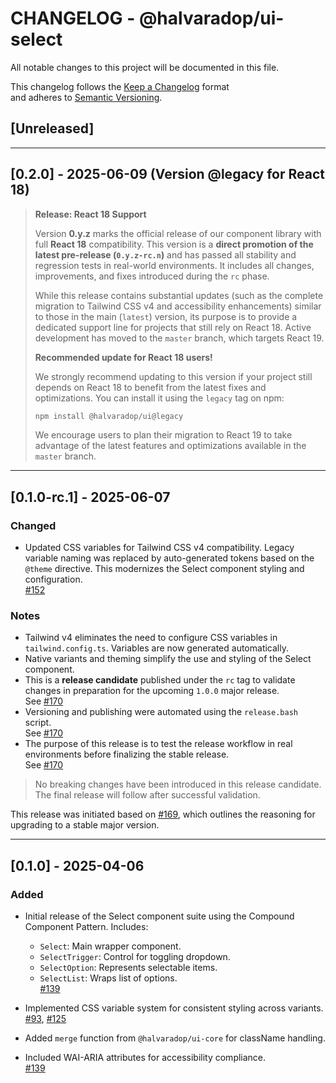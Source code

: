 # CHANGELOG - @halvaradop/ui-select

All notable changes to this project will be documented in this file.

This changelog follows the [Keep a Changelog](https://keepachangelog.com/en/1.1.0/) format  
and adheres to [Semantic Versioning](https://semver.org/spec/v2.0.0.html).

## [Unreleased]

---

## [0.2.0] - 2025-06-09 (Version @legacy for React 18)

> **Release: React 18 Support**
>
> Version **0.y.z** marks the official release of our component library with full **React 18** compatibility. This version is a **direct promotion of the latest pre-release (`0.y.z-rc.n`)** and has passed all stability and regression tests in real-world environments. It includes all changes, improvements, and fixes introduced during the `rc` phase.
>
> While this release contains substantial updates (such as the complete migration to Tailwind CSS v4 and accessibility enhancements) similar to those in the main (`latest`) version, its purpose is to provide a dedicated support line for projects that still rely on React 18. Active development has moved to the `master` branch, which targets React 19.
>
> **Recommended update for React 18 users!**
>
> We strongly recommend updating to this version if your project still depends on React 18 to benefit from the latest fixes and optimizations. You can install it using the `legacy` tag on npm:
>
> ```bash
> npm install @halvaradop/ui@legacy
> ```
>
> We encourage users to plan their migration to React 19 to take advantage of the latest features and optimizations available in the `master` branch.

---

## [0.1.0-rc.1] - 2025-06-07

### Changed

- Updated CSS variables for Tailwind CSS v4 compatibility. Legacy variable naming was replaced by auto-generated tokens based on the `@theme` directive. This modernizes the Select component styling and configuration.  
  [#152](https://github.com/halvaradop/ui/pull/152)

### Notes

- Tailwind v4 eliminates the need to configure CSS variables in `tailwind.config.ts`. Variables are now generated automatically.
- Native variants and theming simplify the use and styling of the Select component.
- This is a **release candidate** published under the `rc` tag to validate changes in preparation for the upcoming `1.0.0` major release.  
  See [#170](https://github.com/halvaradop/ui/pull/170)
- Versioning and publishing were automated using the `release.bash` script.  
  See [#170](https://github.com/halvaradop/ui/pull/170)
- The purpose of this release is to test the release workflow in real environments before finalizing the stable release.  
  See [#170](https://github.com/halvaradop/ui/pull/170)

> No breaking changes have been introduced in this release candidate.  
> The final release will follow after successful validation.

This release was initiated based on [#169](https://github.com/halvaradop/ui/issues/169), which outlines the reasoning for upgrading to a stable major version.

---

## [0.1.0] - 2025-04-06

### Added

- Initial release of the Select component suite using the Compound Component Pattern. Includes:

  - `Select`: Main wrapper component.
  - `SelectTrigger`: Control for toggling dropdown.
  - `SelectOption`: Represents selectable items.
  - `SelectList`: Wraps list of options.  
    [#139](https://github.com/halvaradop/ui/pull/139)

- Implemented CSS variable system for consistent styling across variants.  
  [#93](https://github.com/halvaradop/ui/pull/93), [#125](https://github.com/halvaradop/ui/pull/125)

- Added `merge` function from `@halvaradop/ui-core` for className handling.

- Included WAI-ARIA attributes for accessibility compliance.  
  [#139](https://github.com/halvaradop/ui/pull/139)
